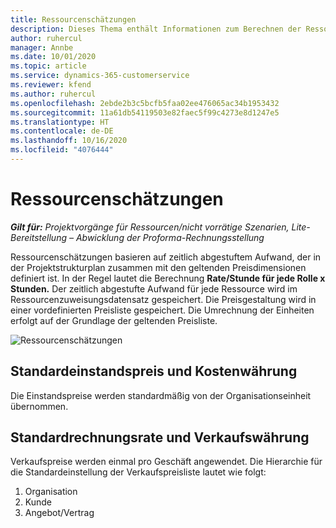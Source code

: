 ```yaml
---
title: Ressourcenschätzungen
description: Dieses Thema enthält Informationen zum Berechnen der Ressourcenschätzungen in Project Operations.
author: ruhercul
manager: Annbe
ms.date: 10/01/2020
ms.topic: article
ms.service: dynamics-365-customerservice
ms.reviewer: kfend
ms.author: ruhercul
ms.openlocfilehash: 2ebde2b3c5bcfb5faa02ee476065ac34b1953432
ms.sourcegitcommit: 11a61db54119503e82faec5f99c4273e8d1247e5
ms.translationtype: HT
ms.contentlocale: de-DE
ms.lasthandoff: 10/16/2020
ms.locfileid: "4076444"
---
```

# <a name="resource-estimates"></a>Ressourcenschätzungen

_**Gilt für:** Projektvorgänge für Ressourcen/nicht vorrätige Szenarien, Lite-Bereitstellung – Abwicklung der Proforma-Rechnungsstellung_

Ressourcenschätzungen basieren auf zeitlich abgestuftem Aufwand, der in der Projektstrukturplan zusammen mit den geltenden Preisdimensionen definiert ist. In der Regel lautet die Berechnung **Rate/Stunde für jede Rolle x Stunden.** Der zeitlich abgestufte Aufwand für jede Ressource wird im Ressourcenzuweisungsdatensatz gespeichert. Die Preisgestaltung wird in einer vordefinierten Preisliste gespeichert. Die Umrechnung der Einheiten erfolgt auf der Grundlage der geltenden Preisliste.

![Ressourcenschätzungen](./media/navigation12.png)

## <a name="default-cost-price-and-cost-currency"></a>Standardeinstandspreis und Kostenwährung

Die Einstandspreise werden standardmäßig von der Organisationseinheit übernommen.

## <a name="default-bill-rate-and-sales-currency"></a>Standardrechnungsrate und Verkaufswährung

Verkaufspreise werden einmal pro Geschäft angewendet. Die Hierarchie für die Standardeinstellung der Verkaufspreisliste lautet wie folgt:

1. Organisation
2. Kunde
3. Angebot/Vertrag
